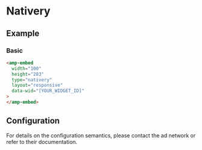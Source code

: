 # Nativery

## Example

### Basic

```html
<amp-embed
  width="100"
  height="283"
  type="nativery"
  layout="responsive"
  data-wid="[YOUR_WIDGET_ID]"
>
</amp-embed>
```

## Configuration

For details on the configuration semantics, please contact the ad network or refer to their documentation.
